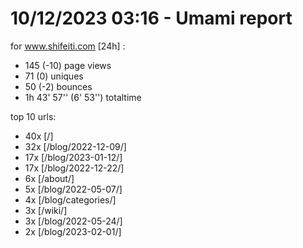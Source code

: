 # 10/12/2023 03:16 - Umami report
for www.shifeiti.com [24h] :

 - 145 (-10) page views
 - 71 (0) uniques
 - 50 (-2) bounces
 - 1h 43' 57'' (6' 53'') totaltime


top 10 urls:
 - 40x [/]
 - 32x [/blog/2022-12-09/]
 - 17x [/blog/2023-01-12/]
 - 17x [/blog/2022-12-22/]
 - 6x [/about/]
 - 5x [/blog/2022-05-07/]
 - 4x [/blog/categories/]
 - 3x [/wiki/]
 - 3x [/blog/2022-05-24/]
 - 2x [/blog/2023-02-01/]



